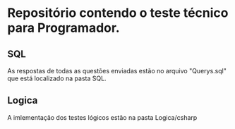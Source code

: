 # Repositório contendo o teste técnico para Programador.

## SQL
  As respostas de todas as questões enviadas estão no arquivo "Querys.sql" que está localizado na pasta SQL.
  
## Logica
  A imlementação dos testes lógicos estão na pasta Logica/csharp
